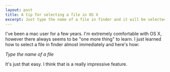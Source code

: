 ```yaml
---
layout: post
title: A tip for selecting a file in OS X
excerpt: Just type the name of a file in finder and it will be selected automatically
---
```

 
I've been a mac user for a few years. I'm extremely comfortable with OS X, however there always seems to be "one more thing" to learn. I just learned how to select a file in finder almost immediately and here's how:

*Type the name of a file*

It's just that easy. I think that is a really impressive feature. 